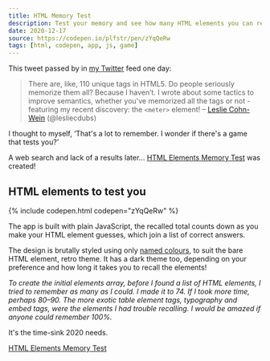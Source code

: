 ```yaml
---
title: HTML Memory Test
description: Test your memory and see how many HTML elements you can recall? I built an app to test you
date: 2020-12-17
source: https://codepen.io/plfstr/pen/zYqQeRw
tags: [html, codepen, app, js, game]
---
```


This tweet passed by in [my Twitter](https://twitter.com/plfstr) feed one day:

> There are, like, 110 unique tags in HTML5. Do people seriously memorize them all? Because I haven’t. I wrote about some tactics to improve semantics, whether you've memorized all the tags or not - featuring my recent discovery: the `<meter>` element! – [Leslie Cohn-Wein](https://twitter.com/lesliecdubs/status/1305503826166927360?s=20) (@lesliecdubs)

I thought to myself, ‘That's a lot to remember. I wonder if there's a game that tests you?’

A web search and lack of a results later... [HTML Elements Memory Test](https://codepen.io/plfstr/full/zYqQeRw) was created! 

## HTML elements to test you

{% include codepen.html codepen="zYqQeRw" %}

The app is built with plain JavaScript, the recalled total counts down as you make your HTML element guesses, which join a list of correct answers. 

The design is brutally styled using only [named colours](https://css-tricks.com/snippets/css/named-colors-and-hex-equivalents/), to suit the bare HTML element, retro theme. It has a dark theme too, depending on your preference and how long it takes you to recall the elements!

_To create the initial elements array, before I found a list of HTML elements, I tried to remember as many as I could. I made it to 74. If I took more time, perhaps 80–90. The more exotic table element tags, typography and embed tags, were the elements I had trouble recalling. I would be amazed if anyone could remember 100%._

It's the time-sink 2020 needs.

[HTML Elements Memory Test](https://codepen.io/plfstr/full/zYqQeRw)